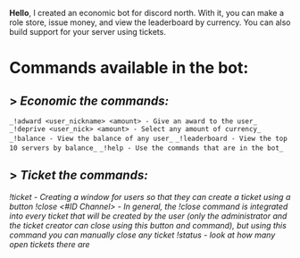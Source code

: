 **Hello**, I created an economic bot for discord north. With it, you can make a role store, issue money, and view the leaderboard by currency. You can also build support for your server using tickets.

# Commands available in the bot:
## > ___Economic the commands:___

```_!adward <user_nickname> <amount> - Give an award to the user_```
```_!deprive <user_nick> <amount> - Select any amount of currency_```
```_!balance - View the balance of any user_```
```_!leaderboard - View the top 10 servers by balance_```
```_!help - Use the commands that are in the bot_```

## > ___Ticket the commands:___
_!ticket - Creating a window for users so that they can create a ticket using a button_
_!close <#ID Channel> - In general, the !close command is integrated into every ticket that will be created by the user (only the administrator and the ticket creator can close using this button and command), but using this command you can manually close any ticket_
_!status - look at how many open tickets there are_
